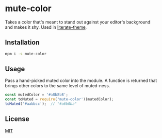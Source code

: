 # mute-color

Takes a color that's meant to stand out against your editor's background and
makes it shy. Used in [literate-theme](https://github.com/rileyjshaw/literate-theme).

## Installation

```sh
npm i -s mute-color
```

## Usage

Pass a hand-picked muted color into the module. A function is returned that
brings other colors to the same level of muted-ness.

```js
const mutedColor = '#a8b8b8';
const toMuted = require('mute-color')(mutedColor);
toMuted('#aabbcc');  // "#a6b0ba"
```

## License
[MIT](./LICENSE)

